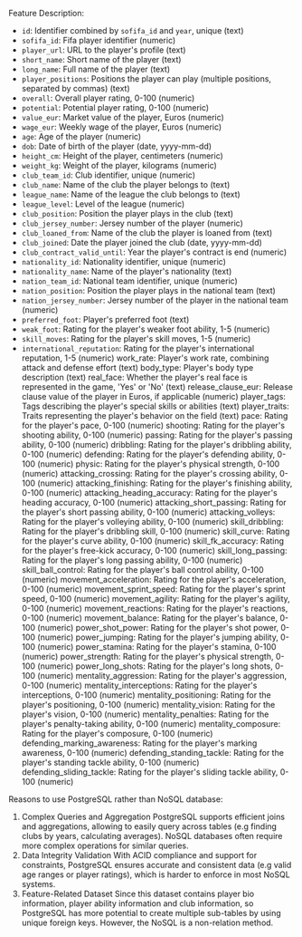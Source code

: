 Feature Description:

- `id`: Identifier combined by `sofifa_id` and `year`, unique (text)
- `sofifa_id`: Fifa player identifier (numeric)
- `player_url`: URL to the player's profile (text)
- `short_name`: Short name of the player (text)
- `long_name`: Full name of the player (text)
- `player_positions`: Positions the player can play (multiple positions, separated by commas) (text)
- `overall`: Overall player rating, 0-100 (numeric)
- `potential`: Potential player rating, 0-100 (numeric)
- `value_eur`: Market value of the player, Euros (numeric)
- `wage_eur`: Weekly wage of the player, Euros (numeric)
- `age`: Age of the player (numeric)
- `dob`: Date of birth of the player (date, yyyy-mm-dd)
- `height_cm`: Height of the player, centimeters (numeric)
- `weight_kg`: Weight of the player, kilograms (numeric)
- `club_team_id`: Club identifier, unique (numeric)
- `club_name`: Name of the club the player belongs to (text)
- `league_name`: Name of the league the club belongs to (text)
- `league_level`: Level of the league (numeric)
- `club_position`: Position the player plays in the club (text)
- `club_jersey_number`: Jersey number of the player (numeric)
- `club_loaned_from`: Name of the club the player is loaned from (text)
- `club_joined`: Date the player joined the club (date, yyyy-mm-dd)
- `club_contract_valid_until`: Year the player's contract is end (numeric)
- `nationality_id`: Nationality identifier, unique (numeric)
- `nationality_name`: Name of the player's nationality (text)
- `nation_team_id`: National team identifier, unique (numeric)
- `nation_position`: Position the player plays in the national team (text)
- `nation_jersey_number`: Jersey number of the player in the national team (numeric)
- `preferred_foot`: Player's preferred foot (text)
- `weak_foot`: Rating for the player's weaker foot ability, 1-5 (numeric)
- `skill_moves`: Rating for the player's skill moves, 1-5 (numeric)
- `international_reputation`: Rating for the player's international reputation, 1-5 (numeric)
work_rate: Player's work rate, combining attack and defense effort (text)
body_type: Player's body type description (text)
real_face: Whether the player's real face is represented in the game, 'Yes' or 'No' (text)
release_clause_eur: Release clause value of the player in Euros, if applicable (numeric)
player_tags: Tags describing the player's special skills or abilities (text)
player_traits: Traits representing the player's behavior on the field (text)
pace: Rating for the player's pace, 0-100 (numeric)
shooting: Rating for the player's shooting ability, 0-100 (numeric)
passing: Rating for the player's passing ability, 0-100 (numeric)
dribbling: Rating for the player's dribbling ability, 0-100 (numeric)
defending: Rating for the player's defending ability, 0-100 (numeric)
physic: Rating for the player's physical strength, 0-100 (numeric)
attacking_crossing: Rating for the player's crossing ability, 0-100 (numeric)
attacking_finishing: Rating for the player's finishing ability, 0-100 (numeric)
attacking_heading_accuracy: Rating for the player's heading accuracy, 0-100 (numeric)
attacking_short_passing: Rating for the player's short passing ability, 0-100 (numeric)
attacking_volleys: Rating for the player's volleying ability, 0-100 (numeric)
skill_dribbling: Rating for the player's dribbling skill, 0-100 (numeric)
skill_curve: Rating for the player's curve ability, 0-100 (numeric)
skill_fk_accuracy: Rating for the player's free-kick accuracy, 0-100 (numeric)
skill_long_passing: Rating for the player's long passing ability, 0-100 (numeric)
skill_ball_control: Rating for the player's ball control ability, 0-100 (numeric)
movement_acceleration: Rating for the player's acceleration, 0-100 (numeric)
movement_sprint_speed: Rating for the player's sprint speed, 0-100 (numeric)
movement_agility: Rating for the player's agility, 0-100 (numeric)
movement_reactions: Rating for the player's reactions, 0-100 (numeric)
movement_balance: Rating for the player's balance, 0-100 (numeric)
power_shot_power: Rating for the player's shot power, 0-100 (numeric)
power_jumping: Rating for the player's jumping ability, 0-100 (numeric)
power_stamina: Rating for the player's stamina, 0-100 (numeric)
power_strength: Rating for the player's physical strength, 0-100 (numeric)
power_long_shots: Rating for the player's long shots, 0-100 (numeric)
mentality_aggression: Rating for the player's aggression, 0-100 (numeric)
mentality_interceptions: Rating for the player's interceptions, 0-100 (numeric)
mentality_positioning: Rating for the player's positioning, 0-100 (numeric)
mentality_vision: Rating for the player's vision, 0-100 (numeric)
mentality_penalties: Rating for the player's penalty-taking ability, 0-100 (numeric)
mentality_composure: Rating for the player's composure, 0-100 (numeric)
defending_marking_awareness: Rating for the player's marking awareness, 0-100 (numeric)
defending_standing_tackle: Rating for the player's standing tackle ability, 0-100 (numeric)
defending_sliding_tackle: Rating for the player's sliding tackle ability, 0-100 (numeric)










Reasons to use PostgreSQL rather than NoSQL database:
1. Complex Queries and Aggregation
PostgreSQL supports efficient joins and aggregations, allowing to easily query across tables (e.g finding clubs by years, calculating averages). NoSQL databases often require more complex operations for similar queries.
2. Data Integrity Validation
With ACID compliance and support for constraints, PostgreSQL ensures accurate and consistent data (e.g valid age ranges or player ratings), which is harder to enforce in most NoSQL systems.
3. Feature-Related Dataset
Since this dataset contains player bio information, player ability information and club information, so PostgreSQL has more potential to create multiple sub-tables by using unique foreign keys. However, the NoSQL is a non-relation method.
